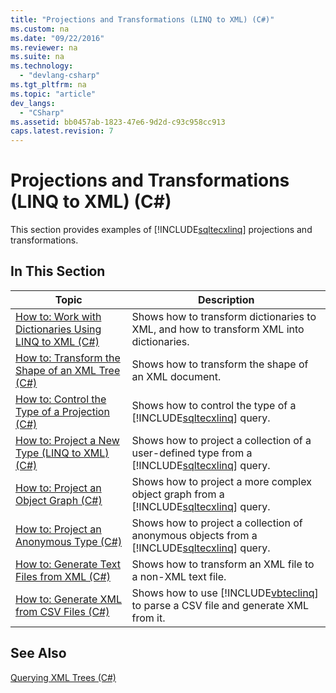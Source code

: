 ```yaml
---
title: "Projections and Transformations (LINQ to XML) (C#)"
ms.custom: na
ms.date: "09/22/2016"
ms.reviewer: na
ms.suite: na
ms.technology: 
  - "devlang-csharp"
ms.tgt_pltfrm: na
ms.topic: "article"
dev_langs: 
  - "CSharp"
ms.assetid: bb0457ab-1823-47e6-9d2d-c93c958cc913
caps.latest.revision: 7
---
```

# Projections and Transformations (LINQ to XML) (C#)
This section provides examples of [!INCLUDE[sqltecxlinq](../vs140/includes/sqltecxlinq_md.md)] projections and transformations.  
  
## In This Section  
  
|Topic|Description|  
|-----------|-----------------|  
|[How to: Work with Dictionaries Using LINQ to XML (C#)](../vs140/how-to--work-with-dictionaries-using-linq-to-xml--csharp-.md)|Shows how to transform dictionaries to XML, and how to transform XML into dictionaries.|  
|[How to: Transform the Shape of an XML Tree (C#)](../vs140/how-to--transform-the-shape-of-an-xml-tree--csharp-.md)|Shows how to transform the shape of an XML document.|  
|[How to: Control the Type of a Projection (C#)](../vs140/how-to--control-the-type-of-a-projection--csharp-.md)|Shows how to control the type of a [!INCLUDE[sqltecxlinq](../vs140/includes/sqltecxlinq_md.md)] query.|  
|[How to: Project a New Type (LINQ to XML) (C#)](../vs140/how-to--project-a-new-type--linq-to-xml---csharp-.md)|Shows how to project a collection of a user-defined type from a [!INCLUDE[sqltecxlinq](../vs140/includes/sqltecxlinq_md.md)] query.|  
|[How to: Project an Object Graph (C#)](../vs140/how-to--project-an-object-graph--csharp-.md)|Shows how to project a more complex object graph from a [!INCLUDE[sqltecxlinq](../vs140/includes/sqltecxlinq_md.md)] query.|  
|[How to: Project an Anonymous Type (C#)](../vs140/how-to--project-an-anonymous-type--csharp-.md)|Shows how to project a collection of anonymous objects from a [!INCLUDE[sqltecxlinq](../vs140/includes/sqltecxlinq_md.md)] query.|  
|[How to: Generate Text Files from XML (C#)](../vs140/how-to--generate-text-files-from-xml--csharp-.md)|Shows how to transform an XML file to a non-XML text file.|  
|[How to: Generate XML from CSV Files (C#)](../vs140/how-to--generate-xml-from-csv-files--csharp-.md)|Shows how to use [!INCLUDE[vbteclinq](../vs140/includes/vbteclinq_md.md)] to parse a CSV file and generate XML from it.|  
  
## See Also  
 [Querying XML Trees (C#)](../vs140/querying-xml-trees--csharp-.md)